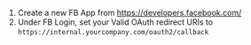 1.  Create a new FB App from https://developers.facebook.com/
2.  Under FB Login, set your Valid OAuth redirect URIs to `https://internal.yourcompany.com/oauth2/callback`

